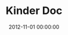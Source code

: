 ---
layout: inner
position: left
title: 'Kinder Doc'
lead_text: 'Developed a Pedagogical Software for Malaysian Kindergarten & Pre-School educators, by document and organize the monitoring of teaching activities in one paperless platform.'
tags: ['MySQL', 'PHP', 'HTML, CSS', 'JS, jQuery']
featured_image: ['/img/posts/kinderdoc-min.png']
date: 2012-11-01 00:00:00
categories: ['Web']
project_link: ''
button_icon: ''
button_text: ''
order: 2
visible: 1
company: 'Danawa Education Sdn Bhd.'
---